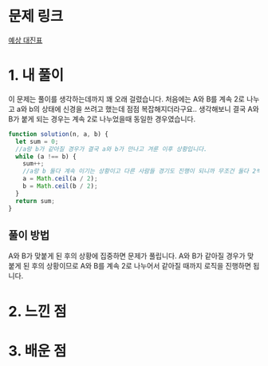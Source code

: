 # 문제 링크

[예상 대진표](https://school.programmers.co.kr/learn/courses/30/lessons/12985)

# 1. 내 풀이

이 문제는 풀이를 생각하는데까지 꽤 오래 걸렸습니다.
처음에는 A와 B를 계속 2로 나누고 a와 b의 상태에 신경을 쓰려고 했는데 점점 복잡해지더라구요..
생각해보니 결국 A와 B가 붙게 되는 경우는 계속 2로 나누었을때 동일한 경우였습니다.

```js
function solution(n, a, b) {
  let sum = 0;
  //a랑 b가 같아질 경우가 결국 a와 b가 만나고 겨룬 이후 상황입니다.
  while (a !== b) {
    sum++;
    //a랑 b 둘다 계속 이기는 상황이고 다른 사람들 경기도 진행이 되니까 무조건 둘다 2씩 나누기
    a = Math.ceil(a / 2);
    b = Math.ceil(b / 2);
  }
  return sum;
}
```

## 풀이 방법

A와 B가 맞붙게 된 후의 상황에 집중하면 문제가 풀립니다.
A와 B가 같아질 경우가 맞붙게 된 후의 상황이므로
A와 B를 계속 2로 나누어서 같아질 때까지 로직을 진행하면 됩니다.

# 2. 느낀 점

# 3. 배운 점
